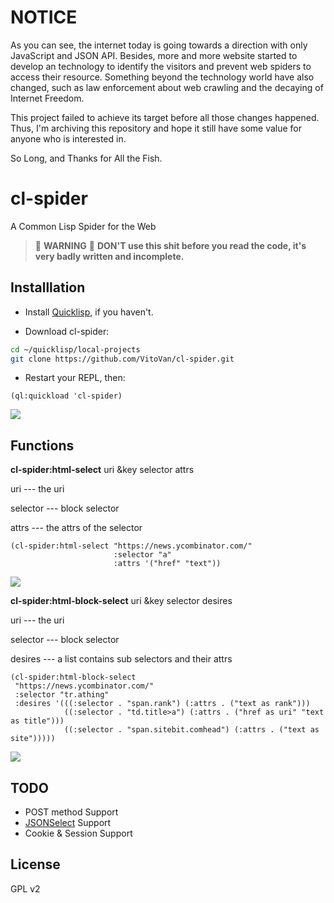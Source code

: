 # NOTICE

As you can see, the internet today is going towards a direction with only JavaScript and JSON API. Besides, more and more website started to develop an technology to identify the visitors and prevent web spiders to access their resource. Something beyond the technology world have also changed, such as law enforcement about web crawling and the decaying of Internet Freedom.

This project failed to achieve its target before all those changes happened. Thus, I'm archiving this repository and hope it still have some value for anyone who is interested in.

So Long, and Thanks for All the Fish.

# cl-spider
A Common Lisp Spider for the Web

> 🚨 **WARNING** 🚨
> **DON'T use this shit before you read the code, it's very badly written and incomplete.**

## Installlation

* Install [Quicklisp](http://quicklisp.org/), if you haven't.

* Download cl-spider:

```bash
cd ~/quicklisp/local-projects
git clone https://github.com/VitoVan/cl-spider.git
```

* Restart your REPL, then:

```Lisp
(ql:quickload 'cl-spider)
```

  ![](https://raw.githubusercontent.com/VitoVan/cl-spider/master/screenshots/quickload.png)

## Functions

**cl-spider:html-select** uri &key selector attrs

uri --- the uri

selector --- block selector

attrs --- the attrs of the selector


```Lisp
(cl-spider:html-select "https://news.ycombinator.com/"
                       :selector "a"
                       :attrs '("href" "text"))
```

  ![](https://raw.githubusercontent.com/VitoVan/cl-spider/master/screenshots/html-select.png)

**cl-spider:html-block-select** uri &key selector desires

uri --- the uri

selector --- block selector

desires --- a list contains sub selectors and their attrs

```Lisp
(cl-spider:html-block-select
 "https://news.ycombinator.com/" 
 :selector "tr.athing" 
 :desires '(((:selector . "span.rank") (:attrs . ("text as rank")))
            ((:selector . "td.title>a") (:attrs . ("href as uri" "text as title")))
            ((:selector . "span.sitebit.comhead") (:attrs . ("text as site")))))
```

![](https://raw.githubusercontent.com/VitoVan/cl-spider/master/screenshots/html-block-select.png)

## TODO

* POST method Support
* [JSONSelect](http://jsonselect.org/#overview) Support
* Cookie & Session Support

## License

GPL v2

